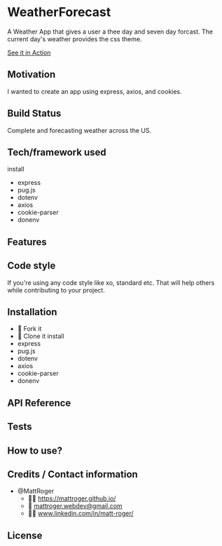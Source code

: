 # WeatherForecast
A Weather App that gives a user a thee day and seven day forcast. The current day's weather provides the css theme.

[See it in Action](https://matt-rogers-weather-app.herokuapp.com/hello)

## Motivation
I wanted to create an app using express, axios, and cookies.

## Build Status
Complete and forecasting weather across the US.

## Tech/framework used
install 
* express
* pug.js
* dotenv
* axios
* cookie-parser
* donenv

## Features

## Code style
If you're using any code style like xo, standard etc. That will help others while contributing to your project. 


## Installation
* :trident: Fork it
* :sheep: Clone it
install 
* express
* pug.js
* dotenv
* axios
* cookie-parser
* donenv


## API Reference

## Tests

## How to use?


## Credits / Contact information
* @MattRoger 
  * :man_office_worker: https://mattroger.github.io/
  * :e-mail: mattroger.webdev@gmail.com
  * :man_office_worker: www.linkedin.com/in/matt-roger/


## License

